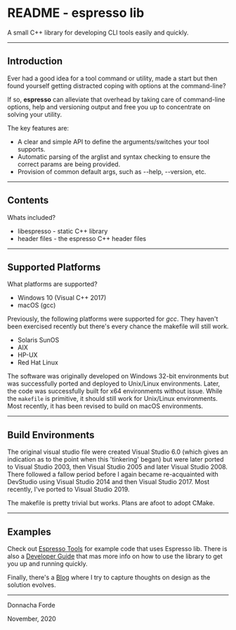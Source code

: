 # README - espresso lib 
A small C++ library for developing CLI tools easily and quickly.

***
## Introduction

Ever had a good idea for a tool command or utility, made a start but then found yourself getting distracted coping with options at the command-line?

If so, **espresso** can alleviate that overhead by taking care of command-line options, help and versioning output and free you up to concentrate on solving your utility. 

The key features are:
* A clear and simple API to define the arguments/switches your tool supports. 
* Automatic parsing of the arglist and syntax checking to ensure the correct params are being provided.
* Provision of common default args, such as --help, --version, etc. 




***
## Contents

Whats included?

* libespresso -  static C++ library 
* header files - the espresso C++ header files 


***
## Supported Platforms


What platforms are supported?

* Windows 10 (Visual C++ 2017)
* macOS (gcc)


Previously, the following platforms were supported for *gcc*. They haven't been exercised recently but there's every chance the makefile will still work. 

* Solaris SunOS
* AIX
* HP-UX
* Red Hat Linux

The software was originally developed on Windows 32-bit environments but was successfully ported and deployed to Unix/Linux environments. Later, the code was successfully built for x64 environments without issue. While the `makefile` is primitive, it should still work for Unix/Linux environments. Most recently, it has been revised to build on macOS environments. 


***
## Build Environments

The original visual studio file were created Visual Studio 6.0 (which gives an indication as to the point when this 'tinkering' began) but were later ported to Visual Studio 2003, then Visual Studio 2005 and later Visual Studio 2008. There followed a fallow period before I again became re-acquainted with DevStudio using Visual Studio 2014 and then Visual Studio 2017. Most recently, I've ported to Visual Studio 2019. 

The makefile is pretty trivial but works. Plans are afoot to adopt CMake. 


***
## Examples
Check out [Espresso Tools](https://github.com/donnachaforde/espresso-tools) for example code that uses Espresso lib. There is also a [Developer Guide](docs/Developer-Guide.md) that mas more info on how to use the library to get you up and running quickly. 

Finally, there's a [Blog](docs/Blog.md) where I try to capture thoughts on design as the solution evolves. 

***




Donnacha Forde

November, 2020

